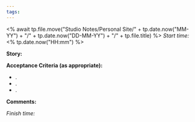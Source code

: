 ```yaml
---
tags:
---
```

<% await tp.file.move("Studio Notes/Personal Site/" + tp.date.now("MM-YY") + "/" + tp.date.now("DD-MM-YY") + "/" + tp.file.title) %>
*Start time:* <% tp.date.now("HH\:mm") %>

**Story:** 


**Acceptance Criteria (as appropriate):**
- .
- .
- .

**Comments:** 


*Finish time:* 